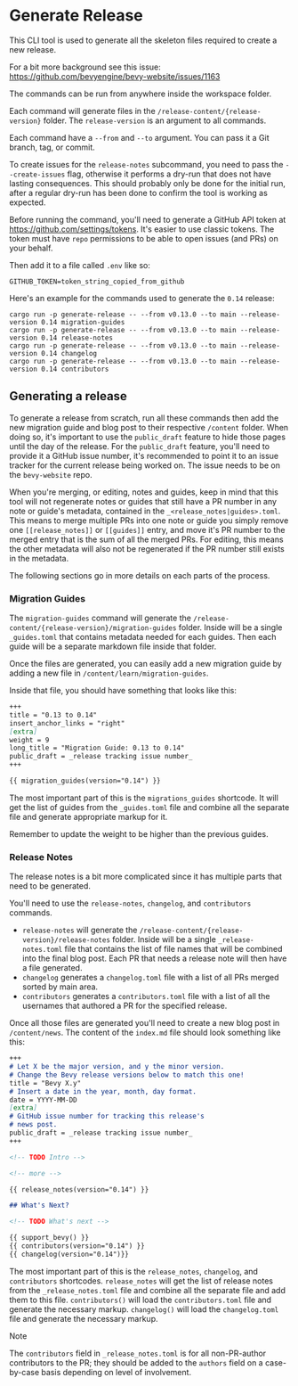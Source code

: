 # Generate Release

This CLI tool is used to generate all the skeleton files required to create a new release.

For a bit more background see this issue: <https://github.com/bevyengine/bevy-website/issues/1163>

The commands can be run from anywhere inside the workspace folder.

Each command will generate files in the `/release-content/{release-version}` folder. The `release-version` is an argument to all commands.

Each command have a `--from` and `--to` argument. You can pass it a Git branch, tag, or commit.

To create issues for the `release-notes` subcommand, you need to pass the `--create-issues` flag, otherwise it performs a dry-run that does not have lasting consequences. This should probably only be done for the initial run, after a regular dry-run has been done to confirm the tool is working as expected.

Before running the command, you'll need to generate a GitHub API token at <https://github.com/settings/tokens>. It's easier to use classic tokens.
The token must have `repo` permissions to be able to open issues (and PRs) on your behalf.

Then add it to a file called `.env` like so:

```env
GITHUB_TOKEN=token_string_copied_from_github
```

Here's an example for the commands used to generate the `0.14` release:

```shell
cargo run -p generate-release -- --from v0.13.0 --to main --release-version 0.14 migration-guides
cargo run -p generate-release -- --from v0.13.0 --to main --release-version 0.14 release-notes
cargo run -p generate-release -- --from v0.13.0 --to main --release-version 0.14 changelog
cargo run -p generate-release -- --from v0.13.0 --to main --release-version 0.14 contributors
```

## Generating a release

To generate a release from scratch, run all these commands then add the new migration guide and blog post to their respective `/content` folder. When doing so, it's important to use the `public_draft` feature to hide those pages until the day of the release. For the `public_draft` feature, you'll need to provide it a GitHub issue number, it's recommended to point it to an issue tracker for the current release being worked on. The issue needs to be on the `bevy-website` repo.

When you're merging, or editing, notes and guides, keep in mind that this tool will not regenerate notes or guides that still have a PR number in any note or guide's metadata, contained in the `_<release_notes|guides>.toml`. This means to merge multiple PRs into one note or guide you simply remove one `[[release_notes]]` or `[[guides]]` entry, and move it's PR number to the merged entry that is the sum of all the merged PRs. For editing, this means the other metadata will also not be regenerated if the PR number still exists in the metadata.

The following sections go in more details on each parts of the process.

### Migration Guides

The `migration-guides` command will generate the `/release-content/{release-version}/migration-guides` folder.
Inside will be a single `_guides.toml` that contains metadata needed for each guides. Then each guide will be a separate markdown file inside that folder.

Once the files are generated, you can easily add a new migration guide by adding a new file in `/content/learn/migration-guides`.

Inside that file, you should have something that looks like this:

```markdown
+++
title = "0.13 to 0.14"
insert_anchor_links = "right"
[extra]
weight = 9
long_title = "Migration Guide: 0.13 to 0.14"
public_draft = _release tracking issue number_
+++

{{ migration_guides(version="0.14") }}
```

The most important part of this is the `migrations_guides` shortcode. It will get the list of guides from the `_guides.toml` file and combine all the separate file and generate appropriate markup for it.

Remember to update the weight to be higher than the previous guides.

### Release Notes

The release notes is a bit more complicated since it has multiple parts that need to be generated.

You'll need to use the `release-notes`, `changelog`, and `contributors` commands.

- `release-notes` will generate the `/release-content/{release-version}/release-notes` folder. Inside will be a single `_release-notes.toml` file that contains the list of file names that will be combined into the final blog post. Each PR that needs a release note will then have a file generated.
- `changelog` generates a `changelog.toml` file with a list of all PRs merged sorted by main area.
- `contributors` generates a `contributors.toml` file with a list of all the usernames that authored a PR for the specified release.

Once all those files are generated you'll need to create a new blog post in `/content/news`. The content of the `index.md` file should look something like this:

```markdown
+++
# Let X be the major version, and y the minor version.
# Change the Bevy release versions below to match this one!
title = "Bevy X.y"
# Insert a date in the year, month, day format.
date = YYYY-MM-DD
[extra]
# GitHub issue number for tracking this release's
# news post.
public_draft = _release tracking issue number_
+++

<!-- TODO Intro -->

<!-- more -->

{{ release_notes(version="0.14") }}

## What's Next?

<!-- TODO What's next -->

{{ support_bevy() }}
{{ contributors(version="0.14") }}
{{ changelog(version="0.14")}}
```

The most important part of this is the `release_notes`, `changelog`, and `contributors` shortcodes. `release_notes` will get the list of release notes from the `_release_notes.toml` file and combine all the separate file and add them to this file. `contributors()` will load the `contributors.toml` file and generate the necessary markup. `changelog()` will load the `changelog.toml` file and generate the necessary markup.

> [!NOTE]
> The `contributors` field in `_release_notes.toml` is for all non-PR-author contributors to the PR; they should be added to the `authors` field on a case-by-case basis depending on level of involvement.
